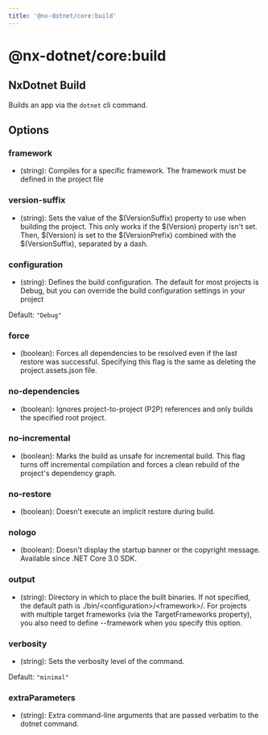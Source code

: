 ```yaml
---
title: '@nx-dotnet/core:build'
---
```


# @nx-dotnet/core:build

## NxDotnet Build

Builds an app via the `dotnet` cli command.

## Options

### framework

- (string): Compiles for a specific framework. The framework must be defined in the project file

### version-suffix

- (string): Sets the value of the $(VersionSuffix) property to use when building the project. This only works if the $(Version) property isn't set. Then, $(Version) is set to the $(VersionPrefix) combined with the $(VersionSuffix), separated by a dash.

### <span class="required">configuration</span>

- (string): Defines the build configuration. The default for most projects is Debug, but you can override the build configuration settings in your project

Default: `"Debug"`

### force

- (boolean): Forces all dependencies to be resolved even if the last restore was successful. Specifying this flag is the same as deleting the project.assets.json file.

### no-dependencies

- (boolean): Ignores project-to-project (P2P) references and only builds the specified root project.

### no-incremental

- (boolean): Marks the build as unsafe for incremental build. This flag turns off incremental compilation and forces a clean rebuild of the project's dependency graph.

### no-restore

- (boolean): Doesn't execute an implicit restore during build.

### nologo

- (boolean): Doesn't display the startup banner or the copyright message. Available since .NET Core 3.0 SDK.

### output

- (string): Directory in which to place the built binaries. If not specified, the default path is ./bin/&lt;configuration&gt;/&lt;framework&gt;/. For projects with multiple target frameworks (via the TargetFrameworks property), you also need to define --framework when you specify this option.

### verbosity

- (string): Sets the verbosity level of the command.

Default: `"minimal"`

### extraParameters

- (string): Extra command-line arguments that are passed verbatim to the dotnet command.
